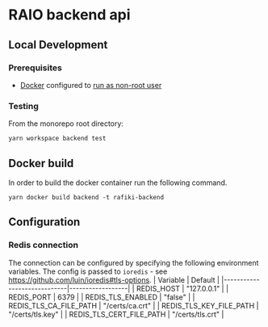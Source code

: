 # RAIO backend api

## Local Development

### Prerequisites

- [Docker](https://docs.docker.com/engine/install/) configured to [run as non-root user](https://docs.docker.com/engine/install/linux-postinstall/#manage-docker-as-a-non-root-user)

### Testing

From the monorepo root directory:

```shell
yarn workspace backend test
```

## Docker build

In order to build the docker container run the following command.

```shell
yarn docker build backend -t rafiki-backend
```

## Configuration

### Redis connection

The connection can be configured by specifying the following environment variables.
The config is passed to `ioredis` - see https://github.com/luin/ioredis#tls-options.
| Variable | Default |
|-----------------------------|------------------|
| REDIS_HOST | "127.0.0.1" |
| REDIS_PORT | 6379 |
| REDIS_TLS_ENABLED | "false" |
| REDIS_TLS_CA_FILE_PATH | "/certs/ca.crt" |
| REDIS_TLS_KEY_FILE_PATH | "/certs/tls.key" |
| REDIS_TLS_CERT_FILE_PATH | "/certs/tls.crt" |
